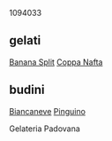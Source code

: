 1094033

## gelati
[Banana Split](/gelati/banana_split.md)
[Coppa Nafta](/gelati/coppa_nafta.md)

## budini
[Biancaneve](/budini/biancaneve.md)
[Pinguino](/budini/pinguino.md)

Gelateria Padovana
